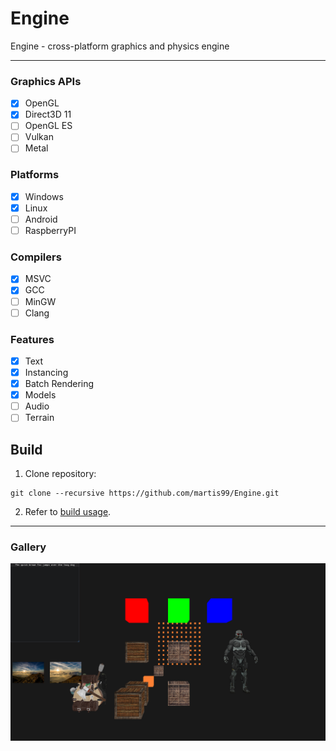 # Engine

Engine - cross-platform graphics and physics engine 

***

### Graphics APIs
- [X] OpenGL
- [x] Direct3D 11
- [ ] OpenGL ES
- [ ] Vulkan
- [ ] Metal

### Platforms
- [x] Windows
- [x] Linux
- [ ] Android
- [ ] RaspberryPI

### Compilers
- [x] MSVC
- [x] GCC
- [ ] MinGW
- [ ] Clang

### Features
- [x] Text
- [x] Instancing
- [x] Batch Rendering
- [x] Models
- [ ] Audio
- [ ] Terrain

## Build

1. Clone repository:
```
git clone --recursive https://github.com/martis99/Engine.git
```
2. Refer to [build usage](https://github.com/martis99/build#usage).

***
### Gallery
![screenshot](/gallery/screenshot.png?raw=true)
